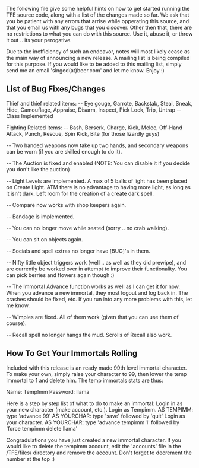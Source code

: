 
The following file give some helpful hints on how to get started
running the TFE source code, along with a list of the changes made
so far.  We ask that you be patient with any errors that arrise
while opperating this source, and that you email us with any 
bugs that you discover.  Other then that, there are no
restrictions to what you can do with this source.  Use it, abuse it,
or throw it out .. its your perogative.

Due to the inefficiency of such an endeavor, notes will most likely cease
as the main way of announcing a new release.  A mailing list is being compiled
for this purpose.  If you would like to be added to this mailing list, simply
send me an email 'singed(at)beer.com' and let me know.  Enjoy :)

List of Bug Fixes/Changes
-------------------------

Thief and thief related items:
  -- Eye gouge, Garrote, Backstab, Steal, Sneak, Hide, Camouflage,
     Appraise, Disarm, Inspect, Pick Lock, Trip, Untrap
  -- Class Implemented

Fighting Related items:
  -- Bash, Berserk, Charge, Kick, Melee, Off-Hand Attack, Punch, Rescue,
     Spin Kick, Bite (for those lizardly guys)

-- Two handed weapons now take up two hands, and secondary weapons can be
   worn (if you are skilled enough to do it).

-- The Auction is fixed and enabled (NOTE: You can disable it if you decide
   you don't like the auction)

-- Light Levels are implemented.  A max of 5 balls of light has been placed
   on Create Light.  ATM there is no advantage to having more light, as
   long as it isn't dark.  Left room for the creation of a create dark 
   spell.

-- Compare now works with shop keepers again.

-- Bandage is implemented.

-- You can no longer move while seated (sorry .. no crab walking).

-- You can sit on objects again.

-- Socials and spell extras no longer have [BUG]'s in them.

-- Nifty little object triggers work (well .. as well as they did prewipe),
   and are currently be worked over in attempt to improve their functionality.
   You can pick berries and flowers again though :)

-- The Immortal Advance function works as well as I can get it for now.  When
   you advance a new immortal, they most logout and log back in.  The crashes
   should be fixed, etc.  If you run into any more problems with this, let me
   know.

-- Wimpies are fixed.  All of them work (given that you can use them of
   course).

-- Recall spell no longer hangs the mud.  Scrolls of Recall also work.


How To Get Your Immortals Rolling
---------------------------------

Included with this release is an ready made 99th level immortal character.
To make your own, simply raise your character to 99, then lower the temp
immortal to 1 and delete him.  The temp immortals stats are thus:

Name: TempImm
Password: llama

Here is a step by step list of what to do to make an immortal:
Login in as your new character (make account, etc.).
Login as Tempimm.
AS TEMPIMM: type 'advance <your characters name> 99'
AS YOURCHAR: type 'save' followed by 'quit'
Login as your character.
AS YOURCHAR: type 'advance tempimm 1' followed by 
 	          'force tempimm delete llama'

Congradulations you have just created a new immortal character.  If you would
like to delete the tempimm account, edit the 'accounts' file in the /TFE/files/
directory and remove the account.  Don't forget to decrement the number at the
top :)
